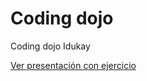 # Coding dojo
Coding dojo Idukay

[Ver presentación con ejercicio](https://drive.google.com/file/d/1U7YjijGJXhSNHunu_xpFpp_80_kjJeKa/view?usp=sharing)
